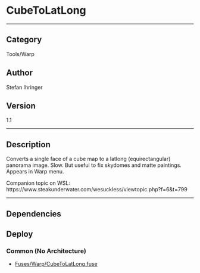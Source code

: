 # CubeToLatLong
___

## Category
Tools/Warp

## Author
Stefan Ihringer

## Version
1.1

___

## Description
<p>Converts a single face of a cube map to a latlong (equirectangular) panorama image. Slow. But useful to fix skydomes and matte paintings. Appears in Warp menu.</p>

<p>Companion topic on WSL:<br>
https://www.steakunderwater.com/wesuckless/viewtopic.php?f=6&t=799</p>

___

## Dependencies

## Deploy

### Common (No Architecture)

<ul>
<li><a href="https://gitlab.com/WeSuckLess/Reactor/-/blob/master/Atoms/com.wesuckless.CubeToLatLong/Fuses/Warp/CubeToLatLong.fuse?ref_type=heads">Fuses/Warp/CubeToLatLong.fuse</a></li>
</ul>
